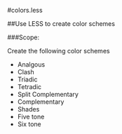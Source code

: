#colors.less

##Use LESS to create color schemes

###Scope:

Create the following color schemes

* Analgous
* Clash
* Triadic
* Tetradic
* Split Complementary
* Complementary
* Shades
* Five tone
* Six tone
